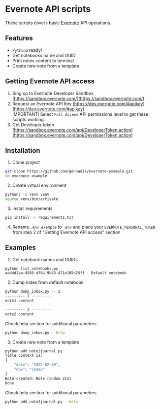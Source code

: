# Evernote API scripts

These scripts covers basic [Evernote](https://evernote.com/) API operations.

## Features
- `Python3` ready!
- Get notebooks name and GUID
- Print notes content to terminal
- Create new note from a template

## Getting Evernote API access
1. Sing up to Evernote Developer Sandbox [https://sandbox.evernote.com/](https://sandbox.evernote.com/)
2. Request an Evernote API Key [https://dev.evernote.com/#apikey](https://dev.evernote.com/#apikey)  
IMPORTANT! Select `Full Access` API permissions level to get these scripts working.
3. Get Developer token [https://sandbox.evernote.com/api/DeveloperToken.action](https://sandbox.evernote.com/api/DeveloperToken.action)


## Installation
1. Clone project
```bash
git clone https://github.com/gennadis/evernote-example.git
cd evernote-example
```

2. Create virtual environment
```bash
python3 -m venv venv
source venv/bin/activate
```

3. Install requirements
```bash
pip install -r requirements.txt
```

4. Rename `.env.example` to `.env` and place your `EVERNOTE_PERSONAL_TOKEN` from step 2 of "Getting Evernote API access" section

## Examples
1. Get notebook names and GUIDs
```bash
python list_notebooks.py
aad4d2aa-4505-4f84-9b83-471e185d25ff - Default notebook
```

2. Dump notes from default notebook
```bash
python dump_inbox.py -- 2
--------- 1 ---------
note1 content

--------- 2 ---------
note2 content
```
Check help section for additional parameters
```bash
python dump_inbox.py --help
```

3. Create new note from a template
```bash
python add_note2journal.py
Title Context is:
{
    "date": "2022-02-09",
    "dow": "среда"
}
Note created: Note random 2121
Done
```
Check help section for additional parameters
```bash
python add_note2journal.py --help
```
